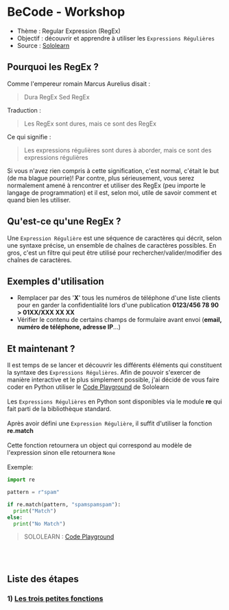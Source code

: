 # BeCode - Workshop
- Thème : Regular Expression (RegEx)
- Objectif : découvrir et apprendre à utiliser les `Expressions Régulières`
- Source : [Sololearn](https://www.sololearn.com/)

## Pourquoi les RegEx ?
Comme l'empereur romain Marcus Aurelius disait :

> Dura RegEx Sed RegEx

Traduction :

> Les RegEx sont dures, mais ce sont des RegEx

Ce qui signifie :

> Les expressions régulières sont dures à aborder, mais ce sont des expressions régulières 

Si vous n'avez rien compris à cette signification, c'est normal, c'était le but (de ma blague pourrie)! Par contre, plus sérieusement, vous serez normalement amené à rencontrer et utiliser des RegEx (peu importe le langage de programmation) et il est, selon moi, utile de savoir comment et quand bien les utiliser.

## Qu'est-ce qu'une RegEx ?

Une `Expression Régulière` est une séquence de caractères qui décrit, selon une syntaxe précise, un ensemble de chaînes de caractères possibles. En gros, c'est un filtre qui peut être utilisé pour rechercher/valider/modifier des chaînes de caractères.

## Exemples d'utilisation

- Remplacer par des '**X**' tous les numéros de téléphone d'une liste clients pour en garder la confidentialité lors d'une publication **0123/456 78 90 > 01XX/XXX XX XX**
- Vérifier le contenu de certains champs de formulaire avant envoi (**email, numéro de téléphone, adresse IP**...)

## Et maintenant ?
Il est temps de se lancer et découvrir les différents éléments qui constituent la syntaxe des `Expressions Régulières`. Afin de pouvoir s'exercer de manière interactive et le plus simplement possible, j'ai décidé de vous faire coder en Python utiliser le [Code Playground](https://code.sololearn.com/#py) de Sololearn
<br><br>
Les `Expressions Régulières` en Python sont disponibles via le module **re** qui fait parti de la bibliothèque standard.
<br><br>
Après avoir défini une `Expression Régulière`, il suffit d'utiliser la fonction **re.match**
<br><br>
Cette fonction retournera un object qui correspond au modèle de l'expression sinon elle retournera `None`
<br><br>
Exemple:
```python
import re

pattern = r"spam"

if re.match(pattern, "spamspamspam"):
  print("Match")
else:
  print("No Match")
```
> SOLOLEARN : [Code Playground](https://code.sololearn.com/#py)

<br><br>
## Liste des étapes
### 1) [Les trois petites fonctions](regex-py-01.md)
